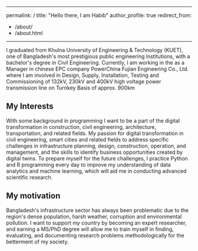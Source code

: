 ---
permalink: /
title: "Hello there, I am Habib"
author_profile: true
redirect_from: 
  - /about/
  - /about.html
------

I graduated from Khulna University of Engineering & Technology (KUET), one of Bangladesh's most prestigious public engineering institutions, with a bachelor's degree in Civil Engineering. Currently, I am working in the as a Manager in chinese EPC company PowerChina Fujian Engineering Co., Ltd. where I am involved in Design, Supply, Installation, Testing and Commissioning of 132kV, 230kV and 400kV high voltage power transmission line on Turnkey Basis of approx. 900km

My Interests
------
With some background in programming I want to be a part of the digital transformation in construction, civil engineering, architecture, transportation, and related fields. My passion for digital transformation in civil engineering, smart cities and related fields to address specific challenges in infrastructure planning, design, construction, operation, and management, and the skills to identify business opportunities created by digital twins. To prepare myself for the future challenges, I practice Python and R programming every day to improve my understanding of data analytics and machine learning, which will aid me in conducting advanced scientific research.


My motivation
------
Bangladesh's infrastructure sector has always been problematic due to the region's dense population, harsh weather, corruption and environmental pollution. I want to support my country by becoming an expert researcher, and earning a MS/PhD degree will allow me to train myself in finding, evaluating, and documenting research problems methodologically for the betterment of my society.

